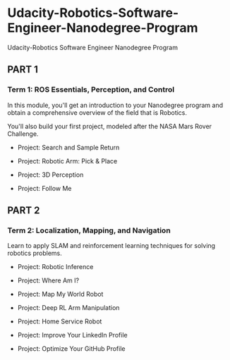 # Udacity-Robotics-Software-Engineer-Nanodegree-Program
Udacity-Robotics Software Engineer Nanodegree Program


## PART 1

### Term 1: ROS Essentials, Perception, and Control


In this module, you'll get an introduction to your Nanodegree program and obtain a comprehensive overview of the field that is Robotics. 

You'll also build your first project, modeled after the NASA Mars Rover Challenge.

- Project: Search and Sample Return

- Project: Robotic Arm: Pick & Place

- Project: 3D Perception

- Project: Follow Me



## PART 2

### Term 2: Localization, Mapping, and Navigation

Learn to apply SLAM and reinforcement learning techniques for solving robotics problems.

- Project: Robotic Inference

- Project: Where Am I?

- Project: Map My World Robot

- Project: Deep RL Arm Manipulation

- Project: Home Service Robot

- Project: Improve Your LinkedIn Profile

- Project: Optimize Your GitHub Profile

